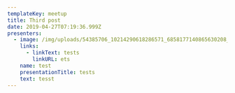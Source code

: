 ```yaml
---
templateKey: meetup
title: Third post
date: 2019-04-27T07:19:36.999Z
presenters:
  - image: /img/uploads/54385706_10214290618286571_6858177140865630208_n.jpg
    links:
      - linkText: tests
        linkURL: ets
    name: test
    presentationTitle: tests
    text: tesst
---
```


